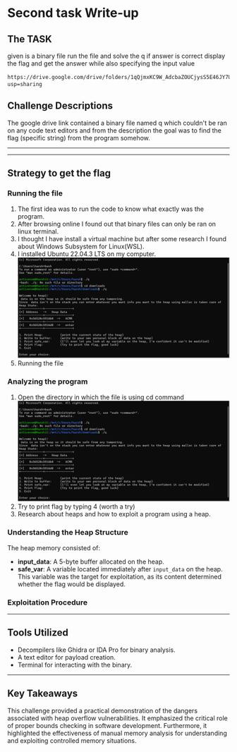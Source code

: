 # Second task  Write-up

## The TASK
 given is a binary file run the file and solve the q if answer is correct display the flag and get the answer while also specifying the input value

    https://drive.google.com/drive/folders/1qQjmxKC9W_AdcbaZOUCjysS5E46JY7UL?usp=sharing


## Challenge Descriptions
The google drive link contained a binary file named q which couldn't be ran on any code text editors and from the description the goal was to find the flag (specific string) from the program somehow.

--- 


---

## Strategy to get the flag
### Running the file
1. The first idea was to run the code to know what exactly was the program.
2. After browsing online I found out that binary files can only be ran on linux terminal.
3. I thought I have install a virtual machine but after some research I found about Windows Subsystem for Linux(WSL).
4. I installed Ubuntu 22.04.3 LTS on my computer.
![alt text](image.png)
5. Running the file

### Analyzing the program 
1. Open the directory in which the file is using cd command
![alt text](image.png)
2. Try to print flag by typing 4 (worth a try)
3. Research about heaps and how to exploit a program using a heap.

### Understanding the Heap Structure
The heap memory consisted of:
- **input_data**: A 5-byte buffer allocated on the heap.
- **safe_var**: A variable located immediately after `input_data` on the heap. This variable was the target for exploitation, as its content determined whether the flag would be displayed.

### Exploitation Procedure


---

## Tools Utilized
- Decompilers like Ghidra or IDA Pro for binary analysis.
- A text editor for payload creation.
- Terminal for interacting with the binary.

---

## Key Takeaways
This challenge provided a practical demonstration of the dangers associated with heap overflow vulnerabilities. It emphasized the critical role of proper bounds checking in software development. Furthermore, it highlighted the effectiveness of manual memory analysis for understanding and exploiting controlled memory situations.


